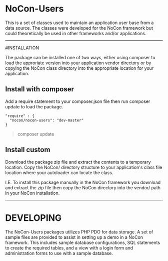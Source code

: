 # NoCon-Users

This is a set of classes used to maintain an application user
base from a data source. The classes were developed for the 
NoCon framework but could theoretically be used in other 
frameworks and/or applications.


---------------------------------


#INSTALLATION

The package can be installed one of two ways, either using 
composer to load the approriate version into your application
vendor directory or by copying the NoCon class directory
into the appropriate location for your application.

## Install with composer

Add a require statement to your composer.json file then run
composer update to load the package.

    "require" : {
      "nocon/nocon-users": "dev-master"
    }

> composer update


## Install custom

Download the package zip file and extract the contents to
a temporary location. Copy the NoCon/ directory structure
to your application's class file location where your
autoloader can locate the class.

I.E. To install this package manually in the NoCon framework
you download and extract the zip file then copy the NoCon
directory into the vendor/ path in your NoCon installation.

---------------------------------


# DEVELOPING

The NoCon-Users packages utilizes PHP PDO for data storage.
A set of sample files are provided to assist in setting up 
a demo in a NoCon framework. This includes sample database
configurations, SQL statements to create the required tables,
and a view with a login form and administration forms to
use with a sample database.


